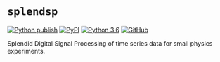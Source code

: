 # `splendsp`

[![Python publish](https://github.com/splendor-collab/splendsp/actions/workflows/python-publish.yml/badge.svg)](https://github.com/splendor-collab/splendsp/actions/workflows/python-package.yml) [![PyPI](https://img.shields.io/pypi/v/splendsp)](https://pypi.org/project/splendsp/) [![Python 3.6](https://img.shields.io/badge/python-3.6+-blue.svg)](https://www.python.org/downloads/release/python-360/) [![GitHub](https://img.shields.io/github/license/splendor-collab/splendsp)](https://github.com/splendor-collab/splendsp/blob/main/LICENSE)

 Splendid Digital Signal Processing of time series data for small physics experiments.
 
